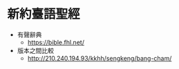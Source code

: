 # 新約臺語聖經

* 有聲辭典
  * https://bible.fhl.net/
* 版本之間比較
  * http://210.240.194.93/kkhh/sengkeng/bang-cham/